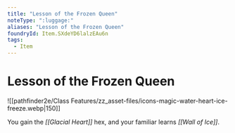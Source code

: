 ```yaml
---
title: "Lesson of the Frozen Queen"
noteType: ":luggage:"
aliases: "Lesson of the Frozen Queen"
foundryId: Item.SXdeYD6lalzEAu6n
tags:
  - Item
---
```


# Lesson of the Frozen Queen
![[pathfinder2e/Class Features/zz_asset-files/icons-magic-water-heart-ice-freeze.webp|150]]

You gain the _[[Glacial Heart]]_ hex, and your familiar learns _[[Wall of Ice]]_.
